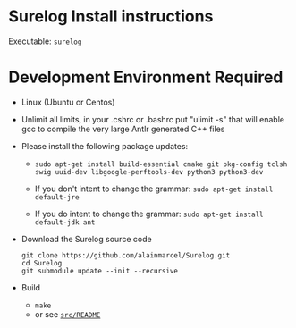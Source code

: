 # Surelog Install instructions

Executable: `surelog`

# Development Environment Required

* Linux (Ubuntu or Centos)

* Unlimit all limits, in your .cshrc or .bashrc put "ulimit -s"
  that will enable gcc to compile the very large Antlr generated C++ files

* Please install the following package updates:

   * `sudo apt-get install build-essential cmake git pkg-config tclsh swig uuid-dev libgoogle-perftools-dev python3 python3-dev`

   * If you don't intent to change the grammar: `sudo apt-get install default-jre`

   * If you do intent to change the grammar: `sudo apt-get install default-jdk ant`

* Download the Surelog source code
  ```
  git clone https://github.com/alainmarcel/Surelog.git
  cd Surelog
  git submodule update --init --recursive
  ```

* Build
  * `make`
  * or see [`src/README`](./src/README.md)
